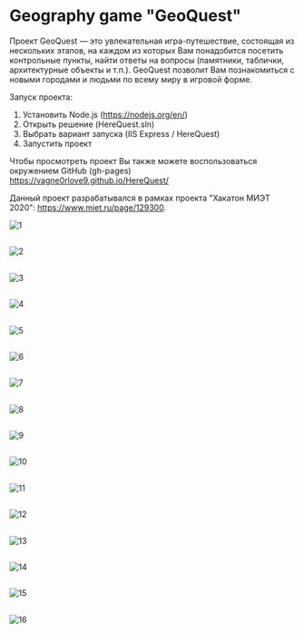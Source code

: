 # Geography game "GeoQuest"
Проект GeoQuest — это увлекательная игра-путешествие, состоящая из нескольких этапов, 
на каждом из которых Вам понадобится посетить контрольные пункты, 
найти ответы на вопросы (памятники, таблички, архитектурные объекты и т.п.).
GeoQuest позволит Вам познакомиться с новыми городами и людьми по всему миру в игровой форме.

Запуск проекта:
1. Установить Node.js (https://nodejs.org/en/)
2. Открыть решение (HereQuest.sln)
3. Выбрать вариант запуска (IIS Express / HereQuest)
4. Запустить проект

Чтобы просмотреть проект Вы также можете воспользоваться окружением GitHub (gh-pages)  
https://vagne0rlove9.github.io/HereQuest/

Данный проект разрабатывался в рамках проекта "Хакатон МИЭТ 2020": https://www.miet.ru/page/129300.

![1](https://github.com/Wolfram18/HereQuest/blob/master/Media/1.jpg)
##
![2](https://github.com/Wolfram18/HereQuest/blob/master/Media/2.jpg)
##
![3](https://github.com/Wolfram18/HereQuest/blob/master/Media/3.jpg)
## 
![4](https://github.com/Wolfram18/HereQuest/blob/master/Media/4.jpg)
## 
![5](https://github.com/Wolfram18/HereQuest/blob/master/Media/5.jpg)
## 
![6](https://github.com/Wolfram18/HereQuest/blob/master/Media/6.jpg)
## 
![7](https://github.com/Wolfram18/HereQuest/blob/master/Media/7.jpg)
## 
![8](https://github.com/Wolfram18/HereQuest/blob/master/Media/8.jpg)
## 
![9](https://github.com/Wolfram18/HereQuest/blob/master/Media/9.jpg)
## 
![10](https://github.com/Wolfram18/HereQuest/blob/master/Media/10.jpg)
## 
![11](https://github.com/Wolfram18/HereQuest/blob/master/Media/11.jpg)
## 
![12](https://github.com/Wolfram18/HereQuest/blob/master/Media/12.jpg)
## 
![13](https://github.com/Wolfram18/HereQuest/blob/master/Media/13.jpg)
## 
![14](https://github.com/Wolfram18/HereQuest/blob/master/Media/14.jpg)
## 
![15](https://github.com/Wolfram18/HereQuest/blob/master/Media/15.jpg)
## 
![16](https://github.com/Wolfram18/HereQuest/blob/master/Media/16.jpg)
